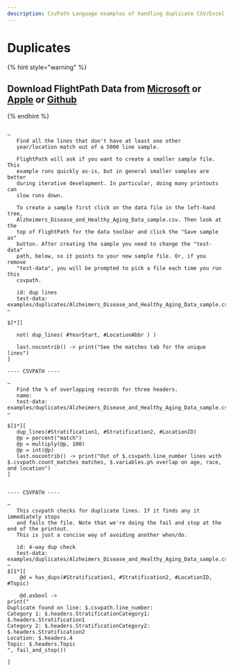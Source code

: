 ```yaml
---
description: CsvPath Language examples of handling duplicate CSV/Excel data
---
```


# Duplicates

{% hint style="warning" %}
## Download FlightPath Data from [Microsoft](https://apps.microsoft.com/detail/9P9PBPKZ4JDF) or [Apple](https://apps.apple.com/us/app/flightpath-data/id6745823097) or [Github](https://github.com/dk107dk/flightpath)
{% endhint %}

<figure><img src="../../../.gitbook/assets/Screenshot 2025-08-26 at 11.55.08 AM.png" alt=""><figcaption></figcaption></figure>

```clike
~
   Find all the lines that don't have at least one other
   year/location match out of a 5000 line sample.

   FlightPath will ask if you want to create a smaller sample file. This
   example runs quickly as-is, but in general smaller samples are better
   during iterative development. In particular, doing many printouts can
   slow runs down.

   To create a sample first click on the data file in the left-hand tree,
   Alzheimers_Disease_and_Healthy_Aging_Data_sample.csv. Then look at the
   top of FlightPath for the data toolbar and click the "Save sample as"
   button. After creating the sample you need to change the "test-data"
   path, below, so it points to your new sample file. Or, if you remove
   "test-data", you will be prompted to pick a file each time you run this
   csvpath.

   id: dup lines
   test-data: examples/duplicates/Alzheimers_Disease_and_Healthy_Aging_Data_sample.csv
~

$[*][

   not( dup_lines( #YearStart, #LocationAbbr ) )

   last.nocontrib() -> print("See the matches tab for the unique lines")
]

---- CSVPATH ----

~
   Find the % of overlapping records for three headers.
   name:
   test-data: examples/duplicates/Alzheimers_Disease_and_Healthy_Aging_Data_sample.csv
~

$[1*][
   dup_lines(#Stratification1, #Stratification2, #LocationID)
   @p = percent("match")
   @p = multiply(@p, 100)
   @p = int(@p)
   last.nocontrib() -> print("Out of $.csvpath.line_number lines with $.csvpath.count_matches matches, $.variables.p% overlap on age, race, and location")
]


---- CSVPATH ----

~
   This csvpath checks for duplicate lines. If it finds any it immediately stops
   and fails the file. Note that we're doing the fail and stop at the end of the printout.
   This is just a concise way of avoiding another when/do.

   id: 4-way dup check
   test-data: examples/duplicates/Alzheimers_Disease_and_Healthy_Aging_Data_sample.csv
~
$[1*][
	@d = has_dups(#Stratification1, #Stratification2, #LocationID, #Topic)

	@d.asbool ->
print("
Duplicate found on line: $.csvpath.line_number:
Category 1: $.headers.StratificationCategory1: $.headers.Stratification1
Category 2: $.headers.StratificationCategory2: $.headers.Stratification2
Location: $.headers.4
Topic: $.headers.Topic
", fail_and_stop())

]

```
